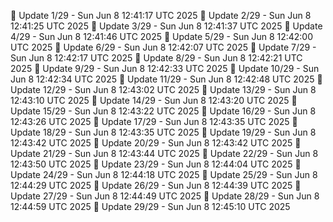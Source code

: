 📌 Update 1/29 - Sun Jun  8 12:41:17 UTC 2025
📌 Update 2/29 - Sun Jun  8 12:41:25 UTC 2025
📌 Update 3/29 - Sun Jun  8 12:41:37 UTC 2025
📌 Update 4/29 - Sun Jun  8 12:41:46 UTC 2025
📌 Update 5/29 - Sun Jun  8 12:42:00 UTC 2025
📌 Update 6/29 - Sun Jun  8 12:42:07 UTC 2025
📌 Update 7/29 - Sun Jun  8 12:42:17 UTC 2025
📌 Update 8/29 - Sun Jun  8 12:42:21 UTC 2025
📌 Update 9/29 - Sun Jun  8 12:42:33 UTC 2025
📌 Update 10/29 - Sun Jun  8 12:42:34 UTC 2025
📌 Update 11/29 - Sun Jun  8 12:42:48 UTC 2025
📌 Update 12/29 - Sun Jun  8 12:43:02 UTC 2025
📌 Update 13/29 - Sun Jun  8 12:43:10 UTC 2025
📌 Update 14/29 - Sun Jun  8 12:43:20 UTC 2025
📌 Update 15/29 - Sun Jun  8 12:43:22 UTC 2025
📌 Update 16/29 - Sun Jun  8 12:43:26 UTC 2025
📌 Update 17/29 - Sun Jun  8 12:43:35 UTC 2025
📌 Update 18/29 - Sun Jun  8 12:43:35 UTC 2025
📌 Update 19/29 - Sun Jun  8 12:43:42 UTC 2025
📌 Update 20/29 - Sun Jun  8 12:43:42 UTC 2025
📌 Update 21/29 - Sun Jun  8 12:43:44 UTC 2025
📌 Update 22/29 - Sun Jun  8 12:43:50 UTC 2025
📌 Update 23/29 - Sun Jun  8 12:44:04 UTC 2025
📌 Update 24/29 - Sun Jun  8 12:44:18 UTC 2025
📌 Update 25/29 - Sun Jun  8 12:44:29 UTC 2025
📌 Update 26/29 - Sun Jun  8 12:44:39 UTC 2025
📌 Update 27/29 - Sun Jun  8 12:44:49 UTC 2025
📌 Update 28/29 - Sun Jun  8 12:44:59 UTC 2025
📌 Update 29/29 - Sun Jun  8 12:45:10 UTC 2025
